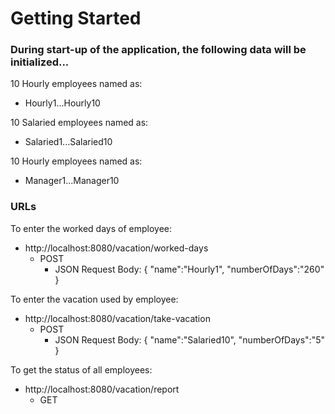 # Getting Started

### During start-up of the application, the following data will be initialized...
10 Hourly employees named as:
* Hourly1...Hourly10

10 Salaried employees named as:
* Salaried1...Salaried10

10 Hourly employees named as:
* Manager1...Manager10

###  URLs

To enter the worked days of employee:
* http://localhost:8080/vacation/worked-days
  * POST
    * JSON Request Body:  {
"name":"Hourly1",
"numberOfDays":"260"
}

To enter the vacation used by employee:
* http://localhost:8080/vacation/take-vacation
  * POST
      * JSON Request Body:  {
        "name":"Salaried10",
        "numberOfDays":"5"
        }
  
To get the status of all employees:
* http://localhost:8080/vacation/report
  * GET